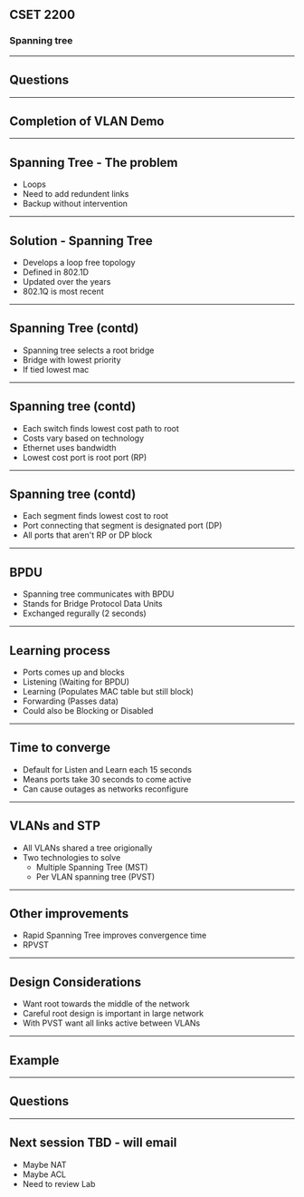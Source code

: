 ## CSET 2200

### Spanning tree

---

## Questions

---

## Completion of VLAN Demo

---

## Spanning Tree - The problem

- Loops
- Need to add redundent links
- Backup without intervention

---

## Solution - Spanning Tree

- Develops a loop free topology
- Defined in 802.1D
- Updated over the years
- 802.1Q is most recent

---

## Spanning Tree (contd)

- Spanning tree selects a root bridge
- Bridge with lowest priority
- If tied lowest mac

---

## Spanning tree (contd)

- Each switch finds lowest cost path to root
- Costs vary based on technology
- Ethernet uses bandwidth
- Lowest cost port is root port (RP)

---

## Spanning tree (contd)

- Each segment finds lowest cost to root
- Port connecting that segment is designated port (DP)
- All ports that aren't RP or DP block

---

## BPDU

- Spanning tree communicates with BPDU
- Stands for Bridge Protocol Data Units
- Exchanged regurally (2 seconds)

---

## Learning process

- Ports comes up and blocks
- Listening (Waiting for BPDU)
- Learning (Populates MAC table but still block)
- Forwarding (Passes data)
- Could also be Blocking or Disabled

---

## Time to converge

- Default for Listen and Learn each 15 seconds
- Means ports take 30 seconds to come active
- Can cause outages as networks reconfigure

---

## VLANs and STP

- All VLANs shared a tree origionally
- Two technologies to solve
    - Multiple Spanning Tree (MST)
    - Per VLAN spanning tree (PVST)

---

## Other improvements

- Rapid Spanning Tree improves convergence time
- RPVST

---

## Design Considerations

- Want root towards the middle of the network
- Careful root design is important in large network
- With PVST want all links active between VLANs

---

## Example

---

## Questions

---

## Next session TBD - will email

- Maybe NAT
- Maybe ACL
- Need to review Lab


